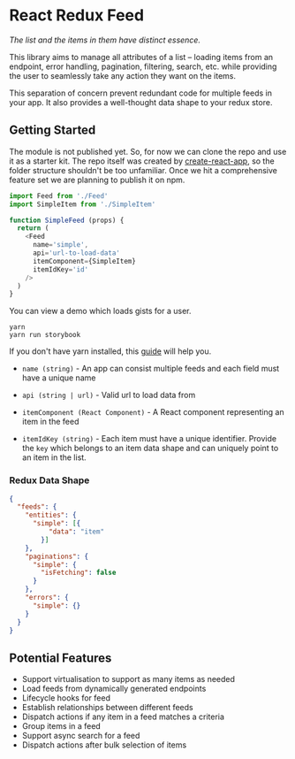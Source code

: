 # React Redux Feed

*The list and the items in them have distinct essence.*

This library aims to manage all attributes of a list – loading items from an endpoint, error handling, pagination, filtering, search, etc. while providing the user to seamlessly take any action they want on the items.

This separation of concern prevent redundant code for multiple feeds in your app. It also provides a well-thought data shape to your redux store.

## Getting Started

The module is not published yet. So, for now we can clone the repo and use it as a starter kit. The repo itself was created by [create-react-app](https://github.com/facebookincubator/create-react-app), so the folder structure shouldn't be too unfamiliar. Once we hit a comprehensive feature set we are planning to publish it on npm.

```javascript
import Feed from './Feed'
import SimpleItem from './SimpleItem'

function SimpleFeed (props) {
  return (
    <Feed
      name='simple',
      api='url-to-load-data'
      itemComponent={SimpleItem}
      itemIdKey='id'
    />
  )
}
```

You can view a demo which loads gists for a user.

```
yarn
yarn run storybook
```

If you don't have yarn installed, this [guide](https://yarnpkg.com/en/docs/getting-started) will help you.

-  `name (string)` - An app can consist multiple feeds and each field must have a unique name

-  `api (string | url)` - Valid url to load data from

-  `itemComponent (React Component)` - A React component representing an item in the feed

-  `itemIdKey (string)` - Each item must have a unique identifier. Provide the `key` which belongs to an item data shape and can uniquely point to an item in the list.

### Redux Data Shape

```json
{
  "feeds": {
    "entities": {
      "simple": [{
          "data": "item"
        }]
    },
    "paginations": {
      "simple": {
        "isFetching": false
      }
    },
    "errors": {
      "simple": {}
    }
  }
}
```

## Potential Features
-  Support virtualisation to support as many items as needed
-  Load feeds from dynamically generated endpoints
-  Lifecycle hooks for feed
-  Establish relationships between different feeds
-  Dispatch actions if any item in a feed matches a criteria
-  Group items in a feed
-  Support async search for a feed
-  Dispatch actions after bulk selection of items
